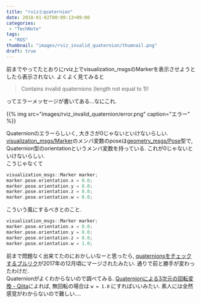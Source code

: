 ```yaml
---
title: "rvizとquaternion"
date: 2018-01-02T00:09:13+09:00
categories:
 - "TechNote"
tags:
 - "ROS"
thumbnail: "images/rviz_invalid_quaternion/thumnail.png"
draft: true
---
```


前までやってたとおりにrviz上でvisualization_msgsのMarkerを表示させようとしたら表示されない. よくよく見てみると

> Contains invalid quaternions (length not equal to 1)!

ってエラーメッセージが書いてある…なにこれ.

{{% img src="images/rviz_invalid_quaternion/error.png" caption="エラー" %}}

Quaternionのエラーらしいく, 大きさが0じゃないといけないらしい. [visualization_msgs/Marker](http://docs.ros.org/api/visualization_msgs/html/msg/Marker.html)のメンバ変数のposeは[geometry_msgs/Pose](http://docs.ros.org/api/geometry_msgs/html/msg/Pose.html)型で, Quaternion型のorientationというメンバ変数を持っている. これが0じゃないといけないらしい.  
こうじゃなくて

```C++
visualization_msgs::Marker marker;
marker.pose.orientation.x = 0.0;
marker.pose.orientation.y = 0.0;
marker.pose.orientation.z = 0.0;
marker.pose.orientation.w = 0.0;
```

こういう風にするべきとのこと.

```C++
visualization_msgs::Marker marker;
marker.pose.orientation.x = 0.0;
marker.pose.orientation.y = 0.0;
marker.pose.orientation.z = 0.0;
marker.pose.orientation.w = 1.0;
```

前まで問題なく出来てたのにおかしいなーと思ったら, [quaternionsをチェックするプルリク](https://github.com/ros-visualization/rviz/pull/1167/files/3905e151679b9bc21bac54af7f01ad165b755e62)が2017年の12月頃にマージされたみたい. 通りで前と勝手が変わったわけだ.  
Quaternionがよくわからないので調べてみる. [Quaternionによる3次元の回転変換 - Qiita](https://qiita.com/kenjihiranabe/items/945232fbde58fab45681)によれば, 無回転の場合は `w = 1.0` にすればいいみたい. 素人には全然感覚がわからないので難しい….
